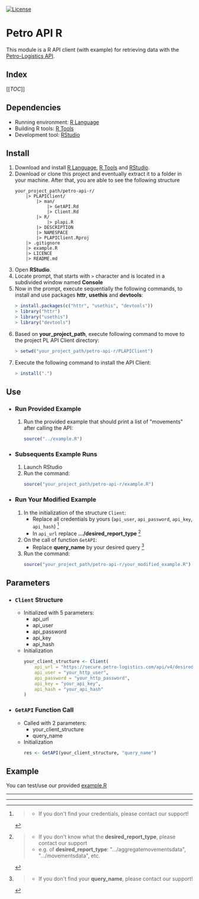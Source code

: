 [![License](https://img.shields.io/github/license/petro-logistics/petro-api-r.svg)](LICENSE)
# Petro API R
This module is a R API client (with example) for retrieving data with the [Petro-Logistics API](https://secure.petro-logistics.com/client/api).

## Index
[[_TOC_]]

## Dependencies
- Running environment: [R Language](https://cloud.r-project.org/)
- Building R tools: [R Tools](https://cloud.r-project.org/)
- Development tool: [RStudio](https://posit.co/download/rstudio-desktop/#download)

## Install
1. Download and install [R Language](https://cloud.r-project.org/), [R Tools](https://cloud.r-project.org/) and [RStudio](https://posit.co/download/rstudio-desktop/#download).
2. Download or clone this project and eventually extract it to a folder in your machine. After that, you are able to see the following structure
    ```
    your_project_path/petro-api-r/
        |> PLAPIClient/
            |> man/
                |> GetAPI.Rd
                |> Client.Rd
            |> R/
                |> plapi.R
            |> DESCRIPTION
            |> NAMESPACE
            |> PLAPIClient.Rproj
        |> .gitignore
        |> example.R
        |> LICENCE
        |> README.md
    ```
3. Open **RStudio**.
4. Locate prompt, that starts with `>` character and is located in a subdivided window named **Console**
5. Now in the prompt, execute sequentially the following commands, to install and use packages **httr**, **usethis** and **devtools**:
    ```R
    > install.packages(c("httr", "usethis", "devtools"))
    > library("httr")
    > library("usethis")
    > library("devtools")
    ```
6. Based on **your_project_path**, execute following command to move to the project PL API Client directory:
    ```R
    > setwd("your_project_path/petro-api-r/PLAPIClient")
    ```
7. Execute the following command to install the API Client:
    ```R
    > install(".")
    ```

## Use
- ### Run Provided Example
    1. Run the provided example that should print a list of "movements" after calling the API:
        ```R
        source("../example.R")
        ```

- ### Subsequents Example Runs
    1. Launch RStudio
    2. Run the command:
        ```R
        source("your_project_path/petro-api-r/example.R")
        ```

- ### Run Your Modified Example
    1. In the initialization of the structure `Client`:
        - Replace all credentials by yours (`api_user`, `api_password`, `api_key`, `api_hash`) [^1]
        - In `api_url` replace **.../desired_report_type** [^2]
    2. On the call of function `GetAPI`:
        - Replace **query_name** by your desired query [^3]
    3. Run the command:
        ```R
        source("your_project_path/petro-api-r/your_modified_example.R")
        ```

## Parameters
- ### `Client` Structure
    - Initialized with 5 parameters:
        - api_url
        - api_user
        - api_password
        - api_key
        - api_hash
    - Initialization
        ```R
        your_client_structure <- Client(
            api_url = "https://secure.petro-logistics.com/api/v4/desired_report_type",
            api_user = "your_http_user",
            api_password = "your_http_password",
            api_key = "your_api_key",
            api_hash = "your_api_hash"
        )
        ```

- ### `GetAPI` Function Call
    - Called with 2 parameters:
        - your_client_structure
        - query_name
    - Initialization
        ```R
        res <- GetAPI(your_client_structure, "query_name")
        ```

## Example
You can test/use our provided [example.R](example.R)

---
---
[^1]:
    > - If you don't find your credentials, please contact our support!

[^2]:
    > - If you don't know what the **desired_report_type**, please contact our support
    > - e.g. of **desired_report_type**: ".../aggregatemovementsdata", ".../movementsdata", etc.

[^3]:
    > - If you don't find your **query_name**, please contact our support!
